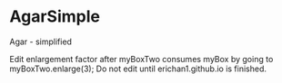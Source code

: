 # AgarSimple
Agar - simplified

Edit enlargement factor after myBoxTwo consumes myBox by going to myBoxTwo.enlarge(3);
Do not edit until erichan1.github.io is finished. 